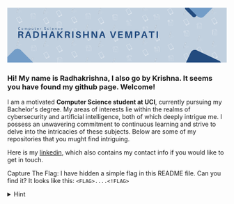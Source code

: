 ![Banner.png](banner.png)

### Hi! My name is Radhakrishna, I also go by Krishna. It seems you have found my github page. Welcome!

I am a motivated **Computer Science student at UCI**, currently pursuing my Bachelor's degree. My areas of interests lie within the realms of cybersecurity and artificial intelligence, both of which deeply intrigue me. I possess an unwavering commitment to continuous learning and strive to delve into the intricacies of these subjects. Below are some of my repositories that you mught find intriguing.

Here is my [linkedin](https://www.linkedin.com/in/radhakrishna-vempati-3a7b1b21a/), which also contains my contact info if you would like to get in touch.

Capture The Flag: I have hidden a simple flag in this README file. Can you find it? It looks like this: `<FLAG>....<!FLAG>`
<details>
  <summary>Hint</summary>
  <details>
    
  <summary>Are you sure you need a hint?</summary>
  
  <details>
  <summary>Last Chance...</summary>
  Here it is: 
    
  #### Have you heard of metadata? ####
  
  </details>
  
  </details>
  
</details>


<!--
**KrishnaV04/KrishnaV04** is a ✨ _special_ ✨ repository because its `README.md` (this file) appears on your GitHub profile.

Here are some ideas to get you started:

- 🔭 I’m currently working on ...
- 🌱 I’m currently learning ...
- 👯 I’m looking to collaborate on ...
- 🤔 I’m looking for help with ...
- 💬 Ask me about ...
- 📫 How to reach me: ...
- 😄 Pronouns: ...
- ⚡ Fun fact: ...
-->
